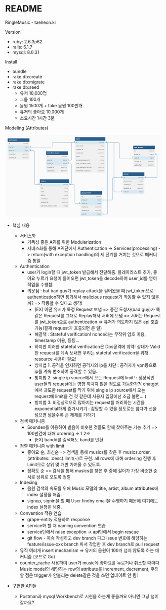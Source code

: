# README

RingleMusic - taeheon.ki

Version
* ruby: 2.6.3p62
* rails: 6.1.7
* mysql: 8.0.31

Install
* bundle
* rake db:create
* rake db:migrate
* rake db:seed
  - 유저 10,000명
  - 그룹 100개
  - 음원 1500개 + fake 음원 100만개
  - 유저의 좋아요 10,000개
  - 소요시간 1시간 3분

Modeling (Attributes)

<img src="modeling.png">

* 핵심 내용
  * 서비스화
    * 가독성 좋은 API를 위한 Modularization
    * 서비스화를 통해 API단에서 Authentication -> Services(processing) -> return(with exception handling)의 세 단계를 거치는 것으로 메커니즘 통일
  * Authentication
    * user가 login할 때 jwt_token 발급해서 전달해줌. 플레이리스트 추가, 좋아요 누르기 요청이 들어오면 jwt_token을 decode하여 user_id를 얻어 작업을 수행함.
    * 의문점 : but bad guy가 replay attack을 걸어왔을 때 jwt_token으로 authentication하면 통과해서 malicious request가 작동할 수 있지 않을까? => 작동할 수 있다고 생각!
      * [EX] 어떤 유저가 특정 Request 보냄 => 중간 도청자(bad guy)가 똑같은 Request를 그대로 Replay해서 서버에 보냄 => 서버는 Request를 jwt_token으로 authentication => 유저가 의도하지 않은 api 호출 가능(결제 request가 호출되면 큰 일)
      * 해결책 : Stateful verification! nonce라는 무작위 암호 이용, timestamp 이용, 등등...
      * 하지만 이러한 stateful verification은 Dos공격에 취약! 상대가 Valid한 request를 계속 보내면 우리는 stateful verification을 위해 resource 사용이 필요!
      * 방지법 1. 공격을 인지하면 공격자의 ip를 차단 : 공격자가 vpn등으로 ip를 계속 변조하여 공격할 수 있음..
      * 방지법 2. single ip source에서 오는 Request에 limit! : 정상적인 user들의 request에는 영향 끼치지 않을 정도로 가능한가?( chatgpt에서 과도한 request를 막기 위해 single ip source에서 오는 request에 limit을 건 것 같은데 사용자 입장에선 조금 불편... )
      * 방지법 3. 비정상적으로 많아지는 request를 처리하는 시간을 exponential하게 증가시키기 : 감당할 수 있을 정도로는 참다가 선을 넘으면 넘을수록 큰 제재를 가하기
  * 검색 매커니즘
    * Soundex를 이용하여 발음이 비슷한 것들도 함께 찾아주는 기능 추가 => 100만건에 대해 ordering => 1.2초
      * [EX] bandd를 검색해도 band를 반환
  * 정렬 매커니즘 with limit
    * 좋아요 순, 최신순 => 검색을 통해 musics를 찾은 후 musics.order.(attributes: :desc).limit(~)로 구현. all rows에 대해 ordering 진행 후 Limit으로 상위 몇 개만 가져올 수 있도록.
    * 정확도 순 => 검색을 통해 musics를 찾은 후 중에 길이가 가장 비슷한 순서로 상위로 오도록 정렬
  * Indexing
    * 음원 검색의 속도를 위해 Music 모델의 title, artist, album attributes에 index 설정을 해줌.
    * signup, signin을 할 때 User.findby email을 수행하기 때문에 여기에도 index 설정을 해줌.
  * Convention 적용 연습
    * grape-entity 적용하여 response
    * service화 할 때 naming convention 연습
    * service단에서 raise exception -> api단에서 begin rescue
    * git flow - 이슈 작성하고 dev branch 파고 issue 번호에 해당하는 feature/issue-xxx branch 파서 작업한 후 dev branch로 pull request
  * 뮤직 여러개 insert mechanism => 유저의 음원이 100개 넘지 않도록 하는 메커니즘 (코드로 Go)
  * counter_cache 사용하여 user가 music에 좋아요를 누르거나 취소할 때마다 Music model의 해당하는 row의 attribute를 increment, decrement, 주의할 점은 trigger가 안불리는 delete같은 것을 쓰면 업데이트 안 됨!

* 구현한 API들
  * Postman과 mysql Workbench로 시현을 하는게 좋을까요 아니면 그냥 넘어갈까요?
